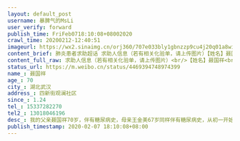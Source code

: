 ```yaml
---
layout: default_post
username: 暴脾气的MsLi
user_verify: forward
publish_time: FriFeb0718:10:08+08002020
crawl_time: 20200212-12:40:51
imageurl: https://wx2.sinaimg.cn/orj360/707e033bly1gbnzzp9cu4j20q01a8wia.jpg,https://wx1.sinaimg.cn/orj360/707e033bly1gbnzzpq9ksj20ni15sdj2.jpg,https://wx3.sinaimg.cn/orj360/707e033bly1gbnzzq63q5j20n014wjur.jpg,https://wx3.sinaimg.cn/orj360/707e033bly1gbo004c014j20u01hctek.jpg
content_brief: 肺炎患者求助超话 求助人信息（若有相关化验单，请上传图片）【姓名】聂国祥【年龄】70【所在城市】湖北武汉【所在小区、社区】四新街观澜社区【患病时间】1.24【联系方式】15337282270【其他紧急联系人】13018046196【病情描述】我的父亲聂国祥70岁，伴有糖尿病史，母亲王金美67岁同样伴 ...全文
content_full_raw: 求助人信息（若有相关化验单，请上传图片）<br/>【姓名】聂国祥<br/>【年龄】70<br/>【所在城市】湖北武汉<br/>【所在小区、社区】四新街观澜社区<br/>【患病时间】1.24<br/>【联系方式】15337282270<br/>【其他紧急联系人】13018046196<br/>【病情描述】我的父亲聂国祥70岁，伴有糖尿病史，母亲王金美67岁同样伴有糖尿病史，从初一开始发烧，并伴有严重咳嗽浑身乏力，气喘等现象。至今已有半个月了，父母两人身体状况每日欲下，越来越糟糕。现在我们一家五口都相继感染，爸妈现在情况紧急，伴有呼吸困难，气喘不过来！<br/>这个是我爸妈的胸片，显示双肺感染，都已经确诊肺炎。现在病毒发生在自己亲人身上，我却突然感受到了无助。上报社区，求助电话我都打了，答复就是在家自行隔离等待，无尽的等待此刻，我正在哽咽，我的父母正在家自我隔离！我们夫妻俩人也相聚感染，家里还有一个小孩，我每天还🉐️带病带父亲去汉阳中医院去打针
status_url: https://m.weibo.cn/status/4469394748974399
name_: 聂国祥
age_: 70
city_: 湖北武汉
address_: 四新街观澜社区
since_: 1.24
tel_: 15337282270
tel2_: 13018046196
desc_: 我的父亲聂国祥70岁，伴有糖尿病史，母亲王金美67岁同样伴有糖尿病史，从初一开始发烧，并伴有严重咳嗽浑身乏力，气喘等现象。至今已有半个月了，父母两人身体状况每日欲下，越来越糟糕。现在我们一家五口都相继感染，爸妈现在情况紧急，伴有呼吸困难，气喘不过来！这个是我爸妈的胸片，显示双肺感染，都已经确诊肺炎。现在病毒发生在自己亲人身上，我却突然感受到了无助。上报社区，求助电话我都打了，答复就是在家自行隔离等待，无尽的等待此刻，我正在哽咽，我的父母正在家自我隔离！我们夫妻俩人也相聚感染，家里还有一个小孩，我每天还🉐️带病带父亲去汉阳中医院去打针
publish_timestamp: 2020-02-07 18:10:08+08:00
---
```

